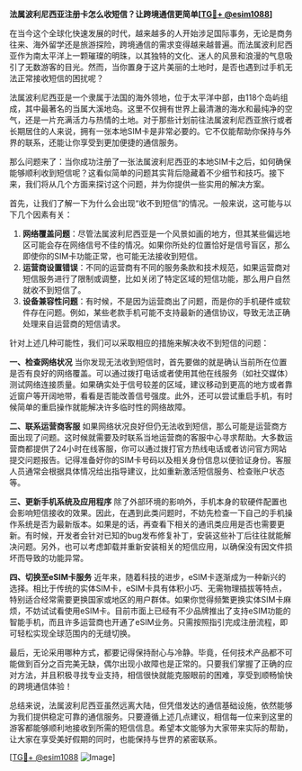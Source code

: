 **法属波利尼西亚注册卡怎么收短信？让跨境通信更简单[[TG💪+ @esim1088](https://t.me/s/esim1088)]**

在当今这个全球化快速发展的时代，越来越多的人开始涉足国际事务，无论是商务往来、海外留学还是旅游探险，跨境通信的需求变得越来越普遍。而法属波利尼西亚作为南太平洋上一颗璀璨的明珠，以其独特的文化、迷人的风景和浪漫的气息吸引了无数游客的目光。然而，当你置身于这片美丽的土地时，是否也遇到过手机无法正常接收短信的困扰呢？

法属波利尼西亚是一个隶属于法国的海外领地，位于太平洋中部，由118个岛屿组成，其中最著名的当属大溪地岛。这里不仅拥有世界上最清澈的海水和最纯净的空气，还是一片充满活力与热情的土地。对于那些计划前往法属波利尼西亚旅行或者长期居住的人来说，拥有一张本地SIM卡是非常必要的。它不仅能帮助你保持与外界的联系，还能让你享受到更加便捷的通信服务。

那么问题来了：当你成功注册了一张法属波利尼西亚的本地SIM卡之后，如何确保能够顺利收到短信呢？这看似简单的问题其实背后隐藏着不少细节和技巧。接下来，我们将从几个方面来探讨这个问题，并为你提供一些实用的解决方案。

首先，让我们了解一下为什么会出现“收不到短信”的情况。一般来说，这可能与以下几个因素有关：
1. **网络覆盖问题**：尽管法属波利尼西亚是一个风景如画的地方，但其某些偏远地区可能会存在网络信号不佳的情况。如果你所处的位置恰好是信号盲区，那么即使你的SIM卡功能正常，也可能无法接收到短信。
2. **运营商设置错误**：不同的运营商有不同的服务条款和技术规范，如果运营商对短信服务进行了限制或调整，比如关闭了特定区域的短信功能，那么用户自然就收不到短信了。
3. **设备兼容性问题**：有时候，不是因为运营商出了问题，而是你的手机硬件或软件存在问题。例如，某些老款手机可能不支持最新的通信协议，导致无法正确处理来自运营商的短信请求。

针对上述几种可能性，我们可以采取相应的措施来解决收不到短信的问题：

**一、检查网络状况**
当你发现无法收到短信时，首先要做的就是确认当前所在位置是否有良好的网络覆盖。可以通过拨打电话或者使用其他在线服务（如社交媒体）测试网络连接质量。如果确实处于信号较差的区域，建议移动到更高的地方或者靠近窗户等开阔地带，看看是否能改善信号强度。此外，还可以尝试重启手机，有时候简单的重启操作就能解决许多临时性的网络故障。

**二、联系运营商客服**
如果网络状况良好但仍无法收到短信，那么可能是运营商方面出现了问题。这时候就需要及时联系当地运营商的客服中心寻求帮助。大多数运营商都提供了24小时在线客服，你可以通过拨打官方热线电话或者访问官方网站提交问题报告。记得准备好你的SIM卡号码以及相关身份信息以便验证身份。客服人员通常会根据具体情况给出指导建议，比如重新激活短信服务、检查账户状态等。

**三、更新手机系统及应用程序**
除了外部环境的影响外，手机本身的软硬件配置也会影响短信接收的效果。因此，在遇到此类问题时，不妨先检查一下自己的手机操作系统是否为最新版本。如果是的话，再查看下相关的通讯类应用是否也需要更新。有时候，开发者会针对已知的bug发布修复补丁，安装这些补丁后往往就能解决问题。另外，也可以考虑卸载并重新安装相关的短信应用，以确保没有因文件损坏而导致的功能异常。

**四、切换至eSIM卡服务**
近年来，随着科技的进步，eSIM卡逐渐成为一种新兴的选择。相比于传统的实体SIM卡，eSIM卡具有体积小巧、无需物理插拔等特点，特别适合经常需要更换国家或地区的用户群体。如果你觉得频繁更换实体SIM卡麻烦，不妨试试看使用eSIM卡。目前市面上已经有不少品牌推出了支持eSIM功能的智能手机，而且许多运营商也开通了eSIM业务。只需按照指引完成注册流程，即可轻松实现全球范围内的无缝切换。

最后，无论采用哪种方式，都要记得保持耐心与冷静。毕竟，任何技术产品都不可能做到百分之百完美无缺，偶尔出现小故障也是正常的。只要我们掌握了正确的应对方法，并且积极寻找专业支持，相信很快就能克服眼前的困难，享受到顺畅愉快的跨境通信体验！

总结来说，法属波利尼西亚虽然远离大陆，但凭借发达的通信基础设施，依然能够为我们提供稳定可靠的通信服务。只要遵循上述几点建议，相信每一位来到这里的游客都能够顺利地接收到所需的短信信息。希望本文能够为大家带来实际的帮助，让大家在享受美好假期的同时，也能保持与世界的紧密联系。

[[TG💪+ @esim1088](https://t.me/s/esim1088) ![Image](https://i.postimg.cc/4NQfJmqS/Snipaste-2025-05-13-00-14-12.png)]